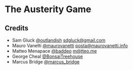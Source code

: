 # The Austerity Game

<!-- https://airtable.com/tblQtPQjOZW7YeFpe/viwUe27XqR276Q5GR -->



## Credits

- Sam Gluck [@outlandish](https://twitter.com/@outlandish) <sdgluck@gmail.com>
- Mauro Vanetti [@maurovanetti](https://twitter.com/@maurovanetti) <posta@maurovanetti.info>
- Matteo Menapace [@baddeo](https://twitter.com/@baddeo) <m@tteo.me>
- George Cheal [@BonsaiTreehouse](https://twitter.com/@BonsaiTreehouse)
- Marcus Bridge [@marcus_bridge](https://twitter.com/@marcus_bridge)
